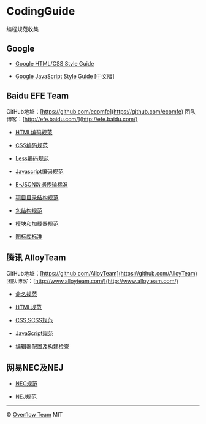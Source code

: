 # CodingGuide
编程规范收集

Google
---

+ [Google HTML/CSS Style Guide](http://google-styleguide.googlecode.com/svn/trunk/htmlcssguide.xml)

+ [Google JavaScript Style Guide](http://google-styleguide.googlecode.com/svn/trunk/javascriptguide.xml) [[中文版](http://alloyteam.github.io/JX/doc/specification/google-javascript.xml)]


Baidu EFE Team
---

GitHub地址：[https://github.com/ecomfe](https://github.com/ecomfe) 团队博客：[http://efe.baidu.com/](http://efe.baidu.com/)

+ [HTML编码规范](https://github.com/ecomfe/spec/blob/master/html-style-guide.md)

+ [CSS编码规范](https://github.com/ecomfe/spec/blob/master/css-style-guide.md)

+ [Less编码规范](https://github.com/ecomfe/spec/blob/master/less-code-style.md)

+ [Javascript编码规范](https://github.com/ecomfe/spec/blob/master/javascript-style-guide.md)

+ [E-JSON数据传输标准](https://github.com/ecomfe/spec/blob/master/e-json.md)

+ [项目目录结构规范](https://github.com/ecomfe/spec/blob/master/directory.md)

+ [包结构规范](https://github.com/ecomfe/spec/blob/master/package.md)

+ [模块和加载器规范](https://github.com/ecomfe/spec/blob/master/module.md)

+ [图标库标准](https://github.com/ecomfe/spec/blob/master/chart.md)

腾讯 AlloyTeam
---

GitHub地址：[https://github.com/AlloyTeam](https://github.com/AlloyTeam) 团队博客：[http://www.alloyteam.com/](http://www.alloyteam.com/)

+ [命名规范](http://alloyteam.github.io/CodeGuide/#naming)

+ [HTML规范](http://alloyteam.github.io/CodeGuide/#html)

+ [CSS,SCSS规范](http://alloyteam.github.io/CodeGuide/#css)

+ [JavaScript规范](http://alloyteam.github.io/CodeGuide/#javascript)

+ [编辑器配置及构建检查](http://alloyteam.github.io/CodeGuide/#check)

网易NEC及NEJ
---

+ [NEC规范](http://nec.netease.com/standard)

+ [NEJ规范](http://nej.netease.com/course/standard/index)


---
&copy; [Overflow Team](https://github.com/overflowteam) MIT